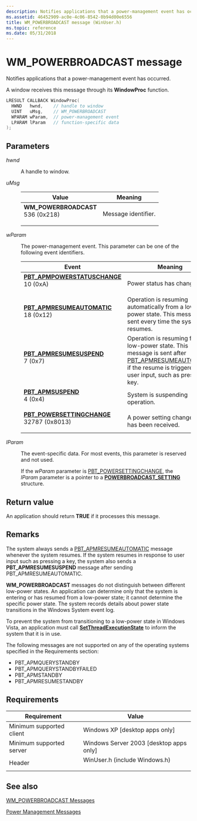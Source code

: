 ```yaml
---
description: Notifies applications that a power-management event has occurred.
ms.assetid: 46452909-ac0e-4c06-8542-0b94d00e6556
title: WM_POWERBROADCAST message (WinUser.h)
ms.topic: reference
ms.date: 05/31/2018
---
```


# WM\_POWERBROADCAST message

Notifies applications that a power-management event has occurred.

A window receives this message through its **WindowProc** function.


```C++
LRESULT CALLBACK WindowProc(
  HWND   hwnd,    // handle to window
  UINT   uMsg,    // WM_POWERBROADCAST
  WPARAM wParam,  // power-management event
  LPARAM lParam   // function-specific data
);
```



## Parameters

<dl> <dt>

*hwnd* 
</dt> <dd>

A handle to window.

</dd> <dt>

*uMsg*
</dt> <dd> 

| Value                                                                                                                                                                                                                                          | Meaning                        |
|------------------------------------------------------------------------------------------------------------------------------------------------------------------------------------------------------------------------------------------------|--------------------------------|
| <span id="WM_POWERBROADCAST"></span><span id="wm_powerbroadcast"></span><dl> <dt>****WM\_POWERBROADCAST****</dt> <dt>536 (0x218)</dt> </dl> | Message identifier.<br/> |



 

</dd> <dt>

*wParam* 
</dt> <dd>

The power-management event. This parameter can be one of the following event identifiers.



| Event                                                                                                                                                                                                                                                                                        | Meaning                                                                                                                                                                                                     |
|----------------------------------------------------------------------------------------------------------------------------------------------------------------------------------------------------------------------------------------------------------------------------------------------|-------------------------------------------------------------------------------------------------------------------------------------------------------------------------------------------------------------|
| <span id="PBT_APMPOWERSTATUSCHANGE"></span><span id="pbt_apmpowerstatuschange"></span><dl> <dt>**[PBT\_APMPOWERSTATUSCHANGE](pbt-apmpowerstatuschange.md)**</dt> <dt>10 (0xA)</dt> </dl> | Power status has changed.<br/>                                                                                                                                                                        |
| <span id="PBT_APMRESUMEAUTOMATIC"></span><span id="pbt_apmresumeautomatic"></span><dl> <dt>**[PBT\_APMRESUMEAUTOMATIC](pbt-apmresumeautomatic.md)**</dt> <dt>18 (0x12)</dt> </dl>        | Operation is resuming automatically from a low-power state. This message is sent every time the system resumes.<br/>                                                                                  |
| <span id="PBT_APMRESUMESUSPEND"></span><span id="pbt_apmresumesuspend"></span><dl> <dt>**[PBT\_APMRESUMESUSPEND](pbt-apmresumesuspend.md)**</dt> <dt>7 (0x7)</dt> </dl>                  | Operation is resuming from a low-power state. This message is sent after [PBT\_APMRESUMEAUTOMATIC](pbt-apmresumeautomatic.md) if the resume is triggered by user input, such as pressing a key.<br/> |
| <span id="PBT_APMSUSPEND"></span><span id="pbt_apmsuspend"></span><dl> <dt>**[PBT\_APMSUSPEND](pbt-apmsuspend.md)**</dt> <dt>4 (0x4)</dt> </dl>                                          | System is suspending operation.<br/>                                                                                                                                                                  |
| <span id="PBT_POWERSETTINGCHANGE"></span><span id="pbt_powersettingchange"></span><dl> <dt>**[PBT\_POWERSETTINGCHANGE](pbt-powersettingchange.md)**</dt> <dt>32787 (0x8013)</dt> </dl>   | A power setting change event has been received. <br/>                                                                                                                                                 |



 

</dd> <dt>

*lParam* 
</dt> <dd>

The event-specific data. For most events, this parameter is reserved and not used.

If the *wParam* parameter is [PBT\_POWERSETTINGCHANGE](pbt-powersettingchange.md), the *lParam* parameter is a pointer to a [**POWERBROADCAST\_SETTING**](/windows/desktop/api/WinUser/ns-winuser-powerbroadcast_setting) structure.

</dd> </dl>

## Return value

An application should return **TRUE** if it processes this message.

## Remarks

The system always sends a [PBT\_APMRESUMEAUTOMATIC](pbt-apmresumeautomatic.md) message whenever the system resumes. If the system resumes in response to user input such as pressing a key, the system also sends a **PBT\_APMRESUMESUSPEND** message after sending PBT\_APMRESUMEAUTOMATIC.

**WM\_POWERBROADCAST** messages do not distinguish between different low-power states. An application can determine only that the system is entering or has resumed from a low-power state; it cannot determine the specific power state. The system records details about power state transitions in the Windows System event log.

To prevent the system from transitioning to a low-power state in Windows Vista, an application must call [**SetThreadExecutionState**](/windows/desktop/api/Winbase/nf-winbase-setthreadexecutionstate) to inform the system that it is in use.

The following messages are not supported on any of the operating systems specified in the Requirements section:

- PBT_APMQUERYSTANDBY  
- PBT_APMQUERYSTANDBYFAILED  
- PBT_APMSTANDBY  
- PBT_APMRESUMESTANDBY  

## Requirements



| Requirement | Value |
|-------------------------------------|----------------------------------------------------------------------------------------------------------|
| Minimum supported client<br/> | Windows XP \[desktop apps only\]<br/>                                                              |
| Minimum supported server<br/> | Windows Server 2003 \[desktop apps only\]<br/>                                                     |
| Header<br/>                   | <dl> <dt>WinUser.h (include Windows.h)</dt> </dl> |



## See also

<dl> <dt>

[WM\_POWERBROADCAST Messages](wm-powerbroadcast-messages.md)
</dt> <dt>

[Power Management Messages](power-management-messages.md)
</dt> </dl>

 

 




